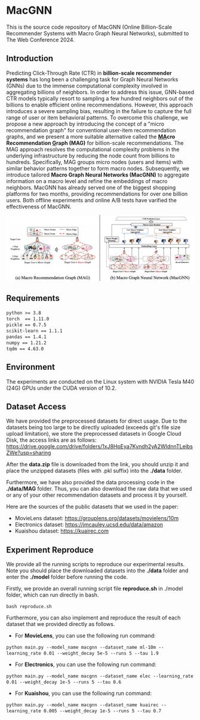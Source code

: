 # MacGNN
This is the source code repository of MacGNN (Online Billion-Scale Recommender Systems with Macro Graph Neural Networks), submitted to The Web Conference 2024.

## Introduction
Predicting Click-Through Rate (CTR) in **billion-scale recommender systems** has long been a challenging task for Graph Neural Networks (GNNs) due to the immense computational complexity involved in aggregating billions of neighbors. In order to address this issue, GNN-based CTR models typically resort to sampling a few hundred neighbors out of the billions to enable efficient online recommendations. However, this approach introduces a severe sampling bias, resulting in the failure to capture the full range of user or item behavioral patterns. 
To overcome this challenge, we propose a new approach by introducing the concept of a "micro recommendation graph" for conventional user-item recommendation graphs, and we present a more suitable alternative called the **<u>MA</u>cro Recommendation <u>G</u>raph (MAG)** for billion-scale recommendations. The MAG approach resolves the computational complexity problems in the underlying infrastructure by reducing the node count from billions to hundreds. Specifically, MAG groups micro nodes (users and items) with similar behavior patterns together to form macro nodes. Subsequently, we introduce tailored **Macro Graph Neural Networks (MacGNN)** to aggregate information on a macro level and refine the embeddings of macro neighbors. 
MacGNN has already served one of the biggest shopping platforms for two months, providing recommendations for over one billion users. Both offline experiments and online A/B tests have varified the effectiveness of MacGNN.

![The illustration of MAG and MacGNN](./MacGNN-fig.png "The illustration of MAG and MacGNN")

## Requirements
```
python >= 3.8
torch  == 1.11.0
pickle == 0.7.5
scikit-learn == 1.1.1
pandas == 1.4.1
numpy == 1.21.2
tqdm == 4.63.0
```

## Environment
The experiments are conducted on the Linux system with NVIDIA Tesla M40 (24G) GPUs under the CUDA version of 10.2.

## Dataset Access
We have provided the preprocessed datasets for direct usage. Due to the datasets being too large to be directly uploaded (exceeds git's file size upload limitation), we store the preprocessed datasets in Google Cloud Disk, the access links are as follows: https://drive.google.com/drive/folders/1xJ8HpEya7Kyndh2yA2WIdnnTLejbsZWe?usp=sharing

After the **data.zip** file is downloaded from the link, you should unzip it and place the unzipped datasets (files with .pkl suffix) into the **./data** folder.

Furthermore, we have also provided the data processing code in the **./data/MAG** folder. Thus, you can also download the raw data that we used or any of your other recommendation datasets and process it by yourself. 

Here are the sources of the public datasets that we used in the paper:
* MovieLens dataset: https://grouplens.org/datasets/movielens/10m
* Electronics dataset: https://jmcauley.ucsd.edu/data/amazon
* Kuaishou dataset: https://kuairec.com

## Experiment Reproduce
We provide all the running scripts to reproduce our experimental results. Note you should place the downloaded datasets into the **./data** folder and enter the **./model** folder before running the code.

Firstly, we provide an overall running script file **reproduce.sh** in ./model folder, which can run directly in bash.
```
bash reproduce.sh
```

Furthermore, you can also implement and reproduce the result of each dataset that we provided directly as follows.

* For **MovieLens**, you can use the following run command:
```
python main.py --model_name macgnn --dataset_name ml-10m --learning_rate 0.01 --weight_decay 5e-5 --runs 5 --tau 1.9
```

* For **Electronics**, you can use the following run command:
```
python main.py --model_name macgnn --dataset_name elec --learning_rate 0.01 --weight_decay 1e-5 --runs 5 --tau 0.6
```

* For **Kuaishou**, you can use the following run command:
```
python main.py --model_name macgnn --dataset_name kuairec --learning_rate 0.005 --weight_decay 1e-5 --runs 5 --tau 0.7
```
